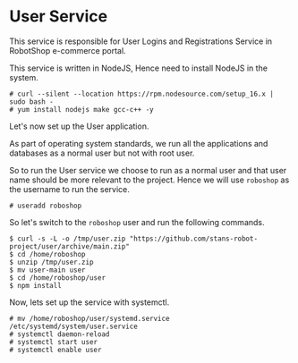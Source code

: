 
# User Service

This service is responsible for User Logins and Registrations Service in RobotShop e-commerce portal.

This service is written in NodeJS, Hence need to install NodeJS in the system.


```
# curl --silent --location https://rpm.nodesource.com/setup_16.x | sudo bash -
# yum install nodejs make gcc-c++ -y 
```

Let's now set up the User application.

As part of operating system standards, we run all the applications and databases as a normal user but not with root user.

So to run the User service we choose to run as a normal user and that user name should be more relevant to the project. Hence we will use `roboshop` as the username to run the service.

```
# useradd roboshop
```

So let's switch to the `roboshop` user and run the following commands.

```
$ curl -s -L -o /tmp/user.zip "https://github.com/stans-robot-project/user/archive/main.zip"
$ cd /home/roboshop
$ unzip /tmp/user.zip
$ mv user-main user
$ cd /home/roboshop/user
$ npm install 
```


Now, lets set up the service with systemctl.

```
# mv /home/roboshop/user/systemd.service /etc/systemd/system/user.service
# systemctl daemon-reload
# systemctl start user
# systemctl enable user
```


